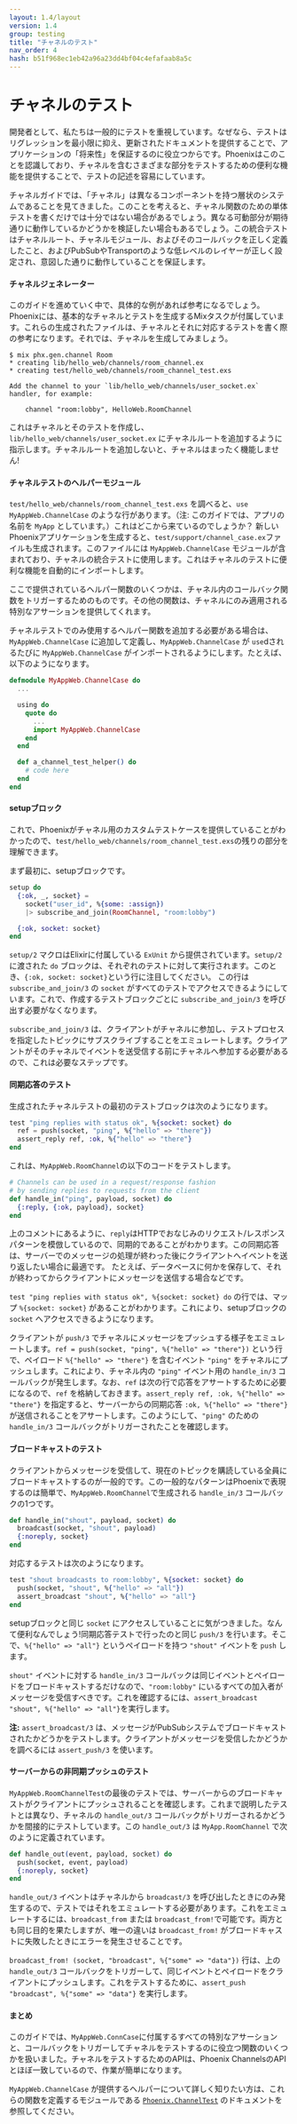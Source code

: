 ```yaml
---
layout: 1.4/layout
version: 1.4
group: testing
title: "チャネルのテスト"
nav_order: 4
hash: b51f968ec1eb42a96a23dd4bf04c4efafaab8a5c
---
```


# チャネルのテスト

開発者として、私たちは一般的にテストを重視しています。なぜなら、テストはリグレッションを最小限に抑え、更新されたドキュメントを提供することで、アプリケーションの「将来性」を保証するのに役立つからです。Phoenixはこのことを認識しており、チャネルを含むさまざまな部分をテストするための便利な機能を提供することで、テストの記述を容易にしています。

チャネルガイドでは、「チャネル」は異なるコンポーネントを持つ層状のシステムであることを見てきました。このことを考えると、チャネル関数のための単体テストを書くだけでは十分ではない場合があるでしょう。異なる可動部分が期待通りに動作しているかどうかを検証したい場合もあるでしょう。この統合テストはチャネルルート、チャネルモジュール、およびそのコールバックを正しく定義したこと、およびPubSubやTransportのような低レベルのレイヤーが正しく設定され、意図した通りに動作していることを保証します。

#### チャネルジェネレーター

このガイドを進めていく中で、具体的な例があれば参考になるでしょう。Phoenixには、基本的なチャネルとテストを生成するMixタスクが付属しています。これらの生成されたファイルは、チャネルとそれに対応するテストを書く際の参考になります。それでは、チャネルを生成してみましょう。

```console
$ mix phx.gen.channel Room
* creating lib/hello_web/channels/room_channel.ex
* creating test/hello_web/channels/room_channel_test.exs

Add the channel to your `lib/hello_web/channels/user_socket.ex` handler, for example:

    channel "room:lobby", HelloWeb.RoomChannel
```

これはチャネルとそのテストを作成し、 `lib/hello_web/channels/user_socket.ex` にチャネルルートを追加するように指示します。チャネルルートを追加しないと、チャネルはまったく機能しません!

#### チャネルテストのヘルパーモジュール

`test/hello_web/channels/room_channel_test.exs` を調べると、`use MyAppWeb.ChannelCase` のような行があります。（注: このガイドでは、アプリの名前を `MyApp` としています。）これはどこから来ているのでしょうか？
新しいPhoenixアプリケーションを生成すると、`test/support/channel_case.ex`ファイルも生成されます。このファイルには `MyAppWeb.ChannelCase` モジュールが含まれており、チャネルの統合テストに使用します。これはチャネルのテストに便利な機能を自動的にインポートします。

ここで提供されているヘルパー関数のいくつかは、チャネル内のコールバック関数をトリガーするためのものです。その他の関数は、チャネルにのみ適用される特別なアサーションを提供してくれます。

チャネルテストでのみ使用するヘルパー関数を追加する必要がある場合は、`MyAppWeb.ChannelCase` に追加して定義し、`MyAppWeb.ChannelCase` が `use`dされるたびに `MyAppWeb.ChannelCase` がインポートされるようにします。たとえば、以下のようになります。

```elixir
defmodule MyAppWeb.ChannelCase do
  ...

  using do
    quote do
      ...
      import MyAppWeb.ChannelCase
    end
  end

  def a_channel_test_helper() do
    # code here
  end
end
```


#### setupブロック

これで、Phoenixがチャネル用のカスタムテストケースを提供していることがわかったので、`test/hello_web/channels/room_channel_test.exs`の残りの部分を理解できます。

まず最初に、setupブロックです。

```elixir
setup do
  {:ok, _, socket} =
    socket("user_id", %{some: :assign})
    |> subscribe_and_join(RoomChannel, "room:lobby")

  {:ok, socket: socket}
end
```

`setup/2` マクロはElixirに付属している `ExUnit` から提供されています。`setup/2` に渡された `do` ブロックは、それぞれのテストに対して実行されます。このとき、`{:ok, socket: socket}`という行に注目してください。
この行は `subscribe_and_join/3` の `socket` がすべてのテストでアクセスできるようにしています。これで、作成するテストブロックごとに `subscribe_and_join/3` を呼び出す必要がなくなります。

`subscribe_and_join/3` は、クライアントがチャネルに参加し、テストプロセスを指定したトピックにサブスクライブすることをエミュレートします。クライアントがそのチャネルでイベントを送受信する前にチャネルへ参加する必要があるので、これは必要なステップです。


#### 同期応答のテスト

生成されたチャネルテストの最初のテストブロックは次のようになります。

```elixir
test "ping replies with status ok", %{socket: socket} do
  ref = push(socket, "ping", %{"hello" => "there"})
  assert_reply ref, :ok, %{"hello" => "there"}
end
```

これは、`MyAppWeb.RoomChannel`の以下のコードをテストします。

```elixir
# Channels can be used in a request/response fashion
# by sending replies to requests from the client
def handle_in("ping", payload, socket) do
  {:reply, {:ok, payload}, socket}
end
```

上のコメントにあるように、`reply`はHTTPでおなじみのリクエスト/レスポンスパターンを模倣しているので、同期的であることがわかります。この同期応答は、サーバーでのメッセージの処理が終わった後にクライアントへイベントを送り返したい場合に最適です。
たとえば、データベースに何かを保存して、それが終わってからクライアントにメッセージを送信する場合などです。

`test "ping replies with status ok", %{socket: socket} do` の行では、マップ `%{socket: socket}` があることがわかります。これにより、setupブロックの `socket` へアクセスできるようになります。

クライアントが `push/3` でチャネルにメッセージをプッシュする様子をエミュレートします。`ref = push(socket, "ping", %{"hello" => "there"})` という行で、ペイロード `%{"hello" => "there"}` を含むイベント `"ping"` をチャネルにプッシュします。これにより、チャネル内の `"ping"` イベント用の `handle_in/3` コールバックが発生します。なお、`ref` は次の行で応答をアサートするために必要になるので、`ref` を格納しておきます。`assert_reply ref, :ok, %{"hello" => "there"}` を指定すると、サーバーからの同期応答 `:ok, %{"hello" => "there"}` が送信されることをアサートします。このようにして、`"ping"` のための `handle_in/3` コールバックがトリガーされたことを確認します。


#### ブロードキャストのテスト

クライアントからメッセージを受信して、現在のトピックを購読している全員にブロードキャストするのが一般的です。この一般的なパターンはPhoenixで表現するのは簡単で、`MyAppWeb.RoomChannel`で生成される `handle_in/3` コールバックの1つです。

```elixir
def handle_in("shout", payload, socket) do
  broadcast(socket, "shout", payload)
  {:noreply, socket}
end
```

対応するテストは次のようになります。

```elixir
test "shout broadcasts to room:lobby", %{socket: socket} do
  push(socket, "shout", %{"hello" => "all"})
  assert_broadcast "shout", %{"hello" => "all"}
end
```

setupブロックと同じ `socket` にアクセスしていることに気がつきました。なんて便利なんでしょう!同期応答テストで行ったのと同じ `push/3` を行います。そこで、`%{"hello" => "all"}` というペイロードを持つ `"shout"` イベントを `push` します。

`shout"` イベントに対する `handle_in/3` コールバックは同じイベントとペイロードをブロードキャストするだけなので、`"room:lobby"` にいるすべての加入者がメッセージを受信すべきです。これを確認するには、`assert_broadcast "shout", %{"hello" => "all"}`を実行します。

**注:** `assert_broadcast/3` は、メッセージがPubSubシステムでブロードキャストされたかどうかをテストします。クライアントがメッセージを受信したかどうかを調べるには `assert_push/3` を使います。

#### サーバーからの非同期プッシュのテスト

`MyAppWeb.RoomChannelTest`の最後のテストでは、サーバーからのブロードキャストがクライアントにプッシュされることを確認します。これまで説明したテストとは異なり、チャネルの `handle_out/3` コールバックがトリガーされるかどうかを間接的にテストしています。この `handle_out/3` は `MyApp.RoomChannel` で次のように定義されています。

```elixir
def handle_out(event, payload, socket) do
  push(socket, event, payload)
  {:noreply, socket}
end
```

`handle_out/3` イベントはチャネルから `broadcast/3` を呼び出したときにのみ発生するので、テストではそれをエミュレートする必要があります。これをエミュレートするには、`broadcast_from` または `broadcast_from!`で可能です。両方とも同じ目的を果たしますが、唯一の違いは `broadcast_from!` がブロードキャストに失敗したときにエラーを発生させることです。

`broadcast_from! (socket, "broadcast", %{"some" => "data"})` 行は、上の `handle_out/3` コールバックをトリガーして、同じイベントとペイロードをクライアントにプッシュします。これをテストするために、`assert_push "broadcast", %{"some" => "data"}` を実行します。


#### まとめ

このガイドでは、`MyAppWeb.ConnCase`に付属するすべての特別なアサーションと、コールバックをトリガーしてチャネルをテストするのに役立つ関数のいくつかを扱いました。チャネルをテストするためのAPIは、Phoenix ChannelsのAPIとほぼ一致しているので、作業が簡単になります。

`MyAppWeb.ChannelCase` が提供するヘルパーについて詳しく知りたい方は、これらの関数を定義するモジュールである [`Phoenix.ChannelTest`](https://hexdocs.pm/phoenix/Phoenix.ChannelTest.html) のドキュメントを参照してください。
